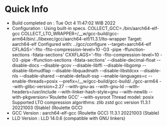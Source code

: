 # Quick Info
* Build completed on : Tue Oct  4 11:47:02 WIB 2022
* Configuration : Using built-in specs.
COLLECT_GCC=./bin/aarch64-elf-gcc
COLLECT_LTO_WRAPPER=/__w/gcc-build/gcc-arm64/bin/../libexec/gcc/aarch64-elf/11.3.1/lto-wrapper
Target: aarch64-elf
Configured with: ../gcc/configure --target=aarch64-elf CFLAGS='-flto -flto-compression-level=10 -O3 -pipe -ffunction-sections -fdata-sections' CXXFLAGS='-flto -flto-compression-level=10 -O3 -pipe -ffunction-sections -fdata-sections' --disable-decimal-float --disable-docs --disable-gcov --disable-libffi --disable-libgomp --disable-libmudflap --disable-libquadmath --disable-libstdcxx --disable-nls --disable-shared --enable-default-ssp --enable-languages=c --enable-threads=posix --prefix=/__w/gcc-build/gcc-build/../gcc-arm64 --with-glibc-version=2.27 --with-gnu-as --with-gnu-ld --with-headers=/usr/include --with-linker-hash-style=gnu --with-newlib --with-pkgversion='Roulette GCC' --with-sysroot
Thread model: posix
Supported LTO compression algorithms: zlib zstd
gcc version 11.3.1 20221003 (Stable) (Roulette GCC) 
* GCC Version : aarch64-elf-gcc (Roulette GCC) 11.3.1 20221003 (Stable)
* LLD Version : LLD 14.0.6 (compatible with GNU linkers)

